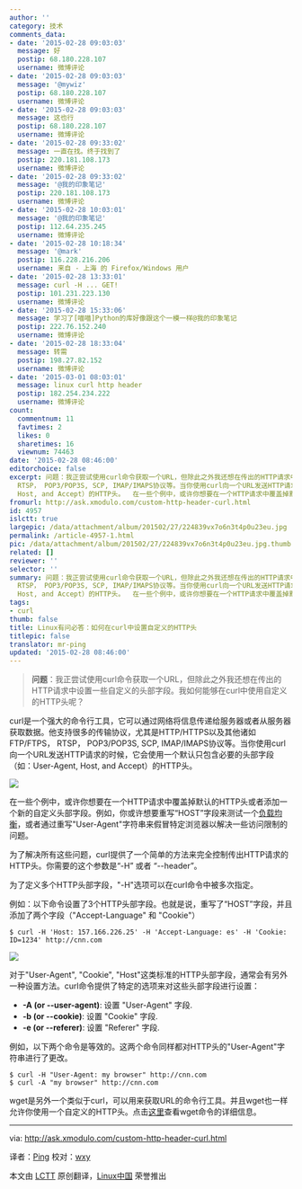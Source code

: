 ```yaml
---
author: ''
category: 技术
comments_data:
- date: '2015-02-28 09:03:03'
  message: 好
  postip: 68.180.228.107
  username: 微博评论
- date: '2015-02-28 09:03:03'
  message: '@mywiz'
  postip: 68.180.228.107
  username: 微博评论
- date: '2015-02-28 09:03:03'
  message: 这也行
  postip: 68.180.228.107
  username: 微博评论
- date: '2015-02-28 09:33:02'
  message: 一直在找。终于找到了
  postip: 220.181.108.173
  username: 微博评论
- date: '2015-02-28 09:33:02'
  message: '@我的印象笔记'
  postip: 220.181.108.173
  username: 微博评论
- date: '2015-02-28 10:03:01'
  message: '@我的印象笔记'
  postip: 112.64.235.245
  username: 微博评论
- date: '2015-02-28 10:18:34'
  message: '@mark'
  postip: 116.228.216.206
  username: 来自 - 上海 的 Firefox/Windows 用户
- date: '2015-02-28 13:33:01'
  message: curl -H ... GET!
  postip: 101.231.223.130
  username: 微博评论
- date: '2015-02-28 15:33:06'
  message: 学习了[喵喵]Python的库好像跟这个一模一样@我的印象笔记
  postip: 222.76.152.240
  username: 微博评论
- date: '2015-02-28 18:33:04'
  message: 转需
  postip: 198.27.82.152
  username: 微博评论
- date: '2015-03-01 08:03:01'
  message: linux curl http header
  postip: 182.254.234.222
  username: 微博评论
count:
  commentnum: 11
  favtimes: 2
  likes: 0
  sharetimes: 16
  viewnum: 74463
date: '2015-02-28 08:46:00'
editorchoice: false
excerpt: 问题：我正尝试使用curl命令获取一个URL，但除此之外我还想在传出的HTTP请求中设置一些自定义的头部字段。我如何能够在curl中使用自定义的HTTP头呢？  curl是一个强大的命令行工具，它可以通过网络将信息传递给服务器或者从服务器获取数据。他支持很多的传输协议，尤其是HTTP/HTTPS以及其他诸如FTP/FTPS，
  RTSP， POP3/POP3S, SCP, IMAP/IMAPS协议等。当你使用curl向一个URL发送HTTP请求的时候，它会使用一个默认只包含必要的头部字段（如：User-Agent,
  Host, and Accept）的HTTP头。  在一些个例中，或许你想要在一个HTTP请求中覆盖掉默
fromurl: http://ask.xmodulo.com/custom-http-header-curl.html
id: 4957
islctt: true
largepic: /data/attachment/album/201502/27/224839vx7o6n3t4p0u23eu.jpg
permalink: /article-4957-1.html
pic: /data/attachment/album/201502/27/224839vx7o6n3t4p0u23eu.jpg.thumb.jpg
related: []
reviewer: ''
selector: ''
summary: 问题：我正尝试使用curl命令获取一个URL，但除此之外我还想在传出的HTTP请求中设置一些自定义的头部字段。我如何能够在curl中使用自定义的HTTP头呢？  curl是一个强大的命令行工具，它可以通过网络将信息传递给服务器或者从服务器获取数据。他支持很多的传输协议，尤其是HTTP/HTTPS以及其他诸如FTP/FTPS，
  RTSP， POP3/POP3S, SCP, IMAP/IMAPS协议等。当你使用curl向一个URL发送HTTP请求的时候，它会使用一个默认只包含必要的头部字段（如：User-Agent,
  Host, and Accept）的HTTP头。  在一些个例中，或许你想要在一个HTTP请求中覆盖掉默
tags:
- curl
thumb: false
title: Linux有问必答：如何在curl中设置自定义的HTTP头
titlepic: false
translator: mr-ping
updated: '2015-02-28 08:46:00'
---
```



> 
> **问题**：我正尝试使用curl命令获取一个URL，但除此之外我还想在传出的HTTP请求中设置一些自定义的头部字段。我如何能够在curl中使用自定义的HTTP头呢？
> 
> 
> 


curl是一个强大的命令行工具，它可以通过网络将信息传递给服务器或者从服务器获取数据。他支持很多的传输协议，尤其是HTTP/HTTPS以及其他诸如FTP/FTPS， RTSP， POP3/POP3S, SCP, IMAP/IMAPS协议等。当你使用curl向一个URL发送HTTP请求的时候，它会使用一个默认只包含必要的头部字段（如：User-Agent, Host, and Accept）的HTTP头。


![](/data/attachment/album/201502/27/224839vx7o6n3t4p0u23eu.jpg)


在一些个例中，或许你想要在一个HTTP请求中覆盖掉默认的HTTP头或者添加一个新的自定义头部字段。例如，你或许想要重写“HOST”字段来测试一个[负载均衡](http://xmodulo.com/haproxy-http-load-balancer-linux.html)，或者通过重写"User-Agent"字符串来假冒特定浏览器以解决一些访问限制的问题。


为了解决所有这些问题，curl提供了一个简单的方法来完全控制传出HTTP请求的HTTP头。你需要的这个参数是“-H” 或者 “--header”。


为了定义多个HTTP头部字段，"-H"选项可以在curl命令中被多次指定。


例如：以下命令设置了3个HTTP头部字段。也就是说，重写了“HOST”字段，并且添加了两个字段（"Accept-Language" 和 "Cookie"）



```
$ curl -H 'Host: 157.166.226.25' -H 'Accept-Language: es' -H 'Cookie: ID=1234' http://cnn.com

```

![](/data/attachment/album/201502/27/224841rz2wjcojfewxxjjf.jpg)


对于"User-Agent", "Cookie", "Host"这类标准的HTTP头部字段，通常会有另外一种设置方法。curl命令提供了特定的选项来对这些头部字段进行设置：


* **-A (or --user-agent)**: 设置 "User-Agent" 字段.
* **-b (or --cookie)**: 设置 "Cookie" 字段.
* **-e (or --referer)**: 设置 "Referer" 字段.


例如，以下两个命令是等效的。这两个命令同样都对HTTP头的"User-Agent"字符串进行了更改。



```
$ curl -H "User-Agent: my browser" http://cnn.com
$ curl -A "my browser" http://cnn.com

```

wget是另外一个类似于curl，可以用来获取URL的命令行工具。并且wget也一样允许你使用一个自定义的HTTP头。点击[这里](http://xmodulo.com/how-to-use-custom-http-headers-with-wget.html)查看wget命令的详细信息。




---


via: <http://ask.xmodulo.com/custom-http-header-curl.html>


译者：[Ping](http://mr-ping.com) 校对：[wxy](https://github.com/wxy)


本文由 [LCTT](https://github.com/LCTT/TranslateProject) 原创翻译，[Linux中国](http://linux.cn/) 荣誉推出